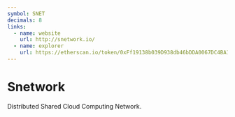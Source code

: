 ```yaml
---
symbol: SNET
decimals: 8
links:
  - name: website
    url: http://snetwork.io/
  - name: explorer
    url: https://etherscan.io/token/0xFf19138b039D938db46bDDA0067DC4BA132ec71C
---
```


# Snetwork

Distributed Shared Cloud Computing Network.
